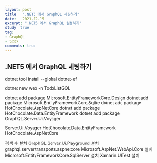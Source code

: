 ```yaml
---
layout: post
title:  ".NET5 에서 GraphQL 세팅하기"
date:   2021-12-15
excerpt: ".NET5 에서 GraphQL 설정하기"
study: true
tag:
- GraphQL 
- 닷넷5 
comments: true
---
```



## .NET5 에서 GraphQL 세팅하기

dotnet tool install --global dotnet-ef

dotnet new web -n TodoListGQL

dotnet add package Microsoft.EntityFrameworkCore.Design
dotnet add package Microsoft.EntityFrameworkCore.Sqlite
dotnet add package HotChocolate.AspNetCore
dotnet add package HotChocolate.Data.EntityFramework
dotnet add package GraphQL.Server.Ui.Voyager



Server.Ui.Voyager
HotChocolate.Data.EntityFramework
HotChocolate.AspNetCore


검색 후 설치
GraphQL.Server.Ui.Playground  설치
graphql.server.transports.aspnetcore 
Microsoft.AspNet.WebApi.Core 설치
Microsoft.EntityFrameworkCore.SqlServer 설치
Xamarin.UITest 설치
